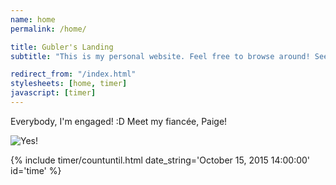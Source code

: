 ```yaml
---
name: home
permalink: /home/

title: Gubler's Landing
subtitle: "This is my personal website. Feel free to browse around! See the links above for different sections of the site."

redirect_from: "/index.html"
stylesheets: [home, timer]
javascript: [timer]
---
```


Everybody, I'm engaged! :D Meet my fiancée, Paige!

![Yes!](http://i.imgur.com/YB8K9wZ.jpg)

{% include timer/countuntil.html date_string='October 15, 2015 14:00:00' id='time' %}

<!-- {% highlight d linenos %}
import std.stdio;

void main()
{
    writeln("Hello world!");
}
{% endhighlight %} -->